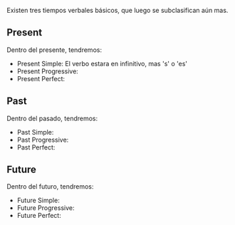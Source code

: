 Existen tres tiempos verbales básicos, que luego se subclasifican aún mas.

## Present

Dentro del presente, tendremos:

- Present Simple: El verbo estara en infinitivo, mas 's' o 'es'
- Present Progressive:
- Present Perfect:

## Past

Dentro del pasado, tendremos:

- Past Simple:
- Past Progressive:
- Past Perfect:

## Future

Dentro del futuro, tendremos:

- Future Simple:
- Future Progressive:
- Future Perfect:
